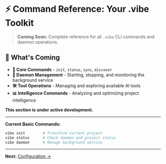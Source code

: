 # ⚡ Command Reference: Your .vibe Toolkit

> **Coming Soon:** Complete reference for all `.vibe` CLI commands and daemon operations.

## 🚀 What's Coming

- **🔧 Core Commands** - `init`, `status`, `sync`, `discover`
- **🤖 Daemon Management** - Starting, stopping, and monitoring the background service
- **🛠️ Tool Operations** - Managing and exploring available AI tools
- **📊 Intelligence Commands** - Analyzing and optimizing project intelligence

**This section is under active development.**

---

**Current Basic Commands:**

```bash
vibe init        # Transform current project
vibe status      # Check daemon and project status  
vibe daemon      # Manage background service
```

---

**Next:** [Configuration →](02-configuration.md)
